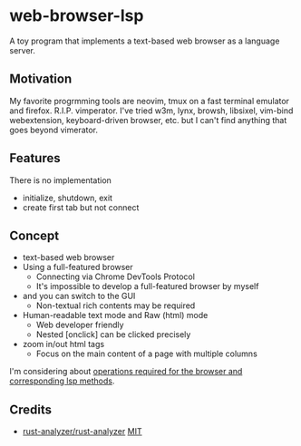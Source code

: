# web-browser-lsp
A toy program that implements a text-based web browser as a language server.

## Motivation
My favorite progrmming tools are neovim, tmux on a fast terminal emulator and firefox. R.I.P. vimperator.
I've tried w3m, lynx, browsh, libsixel, vim-bind webextension, keyboard-driven browser, etc.
but I can't find anything that goes beyond vimerator.

## Features
There is no implementation
* initialize, shutdown, exit
* create first tab but not connect

## Concept
* text-based web browser
* Using a full-featured browser
  - Connecting via Chrome DevTools Protocol
  - It's impossible to develop a full-featured browser by myself
* and you can switch to the GUI
  - Non-textual rich contents may be required
* Human-readable text mode and Raw (html) mode
  - Web developer friendly
  - Nested [onclick] can be clicked precisely
* zoom in/out html tags
  - Focus on the main content of a page with multiple columns

I'm considering about [operations required for the browser and corresponding lsp methods](./mapping_lsp.md).

## Credits
* [rust-analyzer/rust-analyzer](https://github.com/rust-analyzer/rust-analyzer) [MIT](https://github.com/rust-analyzer/rust-analyzer/blob/master/LICENSE-MIT)
